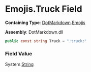 # Emojis\.Truck Field

**Containing Type**: [DotMarkdown](../../README.md)\.[Emojis](../README.md)

**Assembly**: DotMarkdown\.dll

```csharp
public const string Truck = ":truck:"
```

### Field Value

System\.[String](https://docs.microsoft.com/en-us/dotnet/api/system.string)